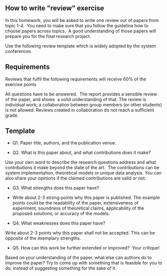 
## How to write "review" exercise

In this homework, you will be asked to write one review out of papers from topic 1-4.&nbsp; You need to make sure that you follow the guideline how to choose papers across topics.&nbsp; A good understanding of those papers will prepare you for the final research project.

Use the following review template which is widely adopted by the system conferences

## Requirements

Reviews that fulfil the following requirements will receive 60% of the exercise points

All questions have to be answered.&nbsp;
The report provides a sensible review of the paper, and shows&nbsp; a solid understanding of that.
The review is individual work; a collaboration between group members (or other students) is not allowed. Reviews created in collaboration do not reach a sufficient grade.


## Template

- Q1.&nbsp;Paper title, authors, and the publication venue.

- Q2.&nbsp;What is this paper about, and what contributions does it make?&nbsp;

Use your own word to describe the research questions address and what contributions it make beyond the state of the art.&nbsp; The contributions can be system implementation, theoretical models or unique data analysis. You can also share your opinions if the claimed contributions are valid or not.

- Q3.&nbsp;What strengths does this paper have?

- Write about 2-3 strong points why this paper is published. The example points could be the readability of the paper, extensiveness of experiment, soundness of theoretical claims, applicability of the proposed solutions, or accuracy of the models.&nbsp;

- Q4.&nbsp;What weaknesses does this paper have?&nbsp;

Write about 2-3 points why this paper shall not be accepted. This can be opposite of the exemplary strengths.&nbsp;

- Q5.&nbsp;How can this work be further extended or improved?&nbsp; Your critique!

Based on your understanding of the paper, what else can authors do to improve the paper? Try to come up with something that is feasible for you to do, instead of suggesting something for the sake of it.</you></the>
